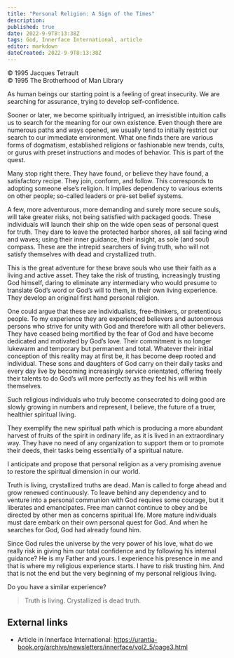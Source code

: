 ```yaml
---
title: "Personal Religion: A Sign of the Times"
description: 
published: true
date: 2022-9-9T8:13:38Z
tags: God, Innerface International, article
editor: markdown
dateCreated: 2022-9-9T8:13:38Z
---
```


<p class="v-card v-sheet theme--light grey lighten-3 px-2">© 1995 Jacques Tetrault<br>© 1995 The Brotherhood of Man Library</p>

As human beings our starting point is a feeling of great insecurity. We are searching for assurance, trying to develop self-confidence.

Sooner or later, we become spiritually intrigued, an irresistible intuition calls us to search for the meaning for our own existence. Even though there are numerous paths and ways opened, we usually tend to initially restrict our search to our immediate environment. What one finds there are various forms of dogmatism, established religions or fashionable new trends, cults, or gurus with preset instructions and modes of behavior. This is part of the quest.

Many stop right there. They have found, or believe they have found, a satisfactory recipe. They join, conform, and follow. This corresponds to adopting someone else’s religion. It implies dependency to various extents on other people; so-called leaders or pre-set belief systems.

A few, more adventurous, more demanding and surely more secure souls, will take greater risks, not being satisfied with packaged goods. These individuals will launch their ship on the wide open seas of personal quest for truth. They dare to leave the protected harbor shores, all sail facing wind and waves; using their inner guidance, their insight, as sole (and soul) compass. These are the intrepid searchers of living truth, who will not satisfy themselves with dead and crystallized truth.

This is the great adventure for these brave souls who use their faith as a living and active asset. They take the risk of trusting, increasingly trusting God himself, daring to eliminate any intermediary who would presume to translate God’s word or God’s will to them, in their own living experience. They develop an original first hand personal religion.

One could argue that these are individualists, free-thinkers, or pretentious people. To my experience they are experienced believers and autonomous persons who strive for unity with God and therefore with all other believers. They have ceased being mortified by the fear of God and have become dedicated and motivated by God’s love. Their commitment is no longer lukewarm and temporary but permanent and total. Whatever their initial conception of this reality may at first be, it has become deep rooted and individual. These sons and daughters of God carry on their daily tasks and every day live by becoming increasingly service orientated, offering freely their talents to do God’s will more perfectly as they feel his will within themselves.

Such religious individuals who truly become consecrated to doing good are slowly growing in numbers and represent, I believe, the future of a truer, healthier spiritual living.

They exemplify the new spiritual path which is producing a more abundant harvest of fruits of the spirit in ordinary life, as it is lived in an extraordinary way. They have no need of any organization to support them or to promote their deeds, their tasks being essentially of a spiritual nature.

I anticipate and propose that personal religion as a very promising avenue to restore the spiritual dimension in our world.

Truth is living, crystallized truths are dead. Man is called to forge ahead and grow renewed continuously. To leave behind any dependency and to venture into a personal communion with God requires some courage, but it liberates and emancipates. Free man cannot continue to obey and be directed by other men as concerns spiritual life. More mature individuals must dare embark on their own personal quest for God. And when he searches for God, God had already found him.

Since God rules the universe by the very power of his love, what do we really risk in giving him our total confidence and by following his internal guidance? He is my Father and yours. I experience his presence in me and that is where my religious experience starts. I have to risk trusting him. And that is not the end but the very beginning of my personal religious living.

Do you have a similar experience?

> Truth is living. Crystallized is dead truth.

## External links

- Article in Innerface International: https://urantia-book.org/archive/newsletters/innerface/vol2_5/page3.html


